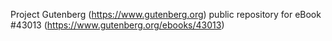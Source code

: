 Project Gutenberg (https://www.gutenberg.org) public repository for eBook #43013 (https://www.gutenberg.org/ebooks/43013)
